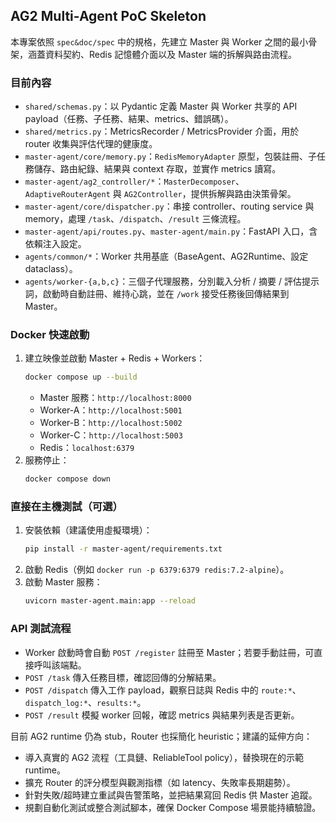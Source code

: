 ## AG2 Multi-Agent PoC Skeleton

本專案依照 `spec&doc/spec` 中的規格，先建立 Master 與 Worker 之間的最小骨架，涵蓋資料契約、Redis 記憶體介面以及 Master 端的拆解與路由流程。

### 目前內容
- `shared/schemas.py`：以 Pydantic 定義 Master 與 Worker 共享的 API payload（任務、子任務、結果、metrics、錯誤碼）。
- `shared/metrics.py`：MetricsRecorder / MetricsProvider 介面，用於 router 收集與評估代理的健康度。
- `master-agent/core/memory.py`：`RedisMemoryAdapter` 原型，包裝註冊、子任務儲存、路由紀錄、結果與 context 存取，並實作 metrics 讀寫。
- `master-agent/ag2_controller/*`：`MasterDecomposer`、`AdaptiveRouterAgent` 與 `AG2Controller`，提供拆解與路由決策骨架。
- `master-agent/core/dispatcher.py`：串接 controller、routing service 與 memory，處理 `/task`、`/dispatch`、`/result` 三條流程。
- `master-agent/api/routes.py`、`master-agent/main.py`：FastAPI 入口，含依賴注入設定。
- `agents/common/*`：Worker 共用基底（BaseAgent、AG2Runtime、設定 dataclass）。
- `agents/worker-{a,b,c}`：三個子代理服務，分別載入分析 / 摘要 / 評估提示詞，啟動時自動註冊、維持心跳，並在 `/work` 接受任務後回傳結果到 Master。

### Docker 快速啟動
1. 建立映像並啟動 Master + Redis + Workers：
   ```bash
   docker compose up --build
   ```
   - Master 服務：`http://localhost:8000`
   - Worker-A：`http://localhost:5001`
   - Worker-B：`http://localhost:5002`
   - Worker-C：`http://localhost:5003`
   - Redis：`localhost:6379`
2. 服務停止：
   ```bash
   docker compose down
   ```

### 直接在主機測試（可選）
1. 安裝依賴（建議使用虛擬環境）：
   ```bash
   pip install -r master-agent/requirements.txt
   ```
2. 啟動 Redis（例如 `docker run -p 6379:6379 redis:7.2-alpine`）。
3. 啟動 Master 服務：
   ```bash
   uvicorn master-agent.main:app --reload
   ```

### API 測試流程
- Worker 啟動時會自動 `POST /register` 註冊至 Master；若要手動註冊，可直接呼叫該端點。
- `POST /task` 傳入任務目標，確認回傳的分解結果。
- `POST /dispatch` 傳入工作 payload，觀察日誌與 Redis 中的 `route:*`、`dispatch_log:*`、`results:*`。
- `POST /result` 模擬 worker 回報，確認 metrics 與結果列表是否更新。

目前 AG2 runtime 仍為 stub，Router 也採簡化 heuristic；建議的延伸方向：
- 導入真實的 AG2 流程（工具鏈、ReliableTool policy），替換現在的示範 runtime。
- 擴充 Router 的評分模型與觀測指標（如 latency、失敗率長期趨勢）。
- 針對失敗/超時建立重試與告警策略，並把結果寫回 Redis 供 Master 追蹤。
- 規劃自動化測試或整合測試腳本，確保 Docker Compose 場景能持續驗證。
